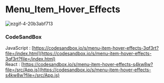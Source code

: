 # Menu_Item_Hover_Effects

![ezgif-4-20b3abf713](https://github.com/MontaKr/CSS_Practice/assets/115155803/2b1d763d-8c33-4119-bc59-b039811613aa)

### CodeSandBox

JavaScript : [https://codesandbox.io/s/menu-item-hover-effects-3qf3rt?file=/index.html](https://codesandbox.io/s/menu-item-hover-effects-3qf3rt?file=/index.html) \
React : [https://codesandbox.io/s/menu-item-hover-effects-s4kw8w?file=/src/App.js](https://codesandbox.io/s/menu-item-hover-effects-s4kw8w?file=/src/App.js)
